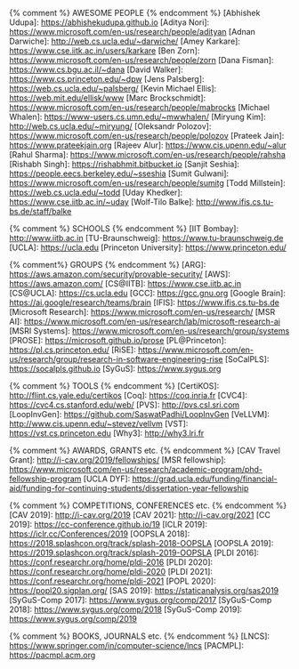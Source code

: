 {% comment %}             AWESOME PEOPLE
{% endcomment %}
[Abhishek Udupa]:         https://abhishekudupa.github.io
[Aditya Nori]:            https://www.microsoft.com/en-us/research/people/adityan
[Adnan Darwiche]:         http://web.cs.ucla.edu/~darwiche/
[Amey Karkare]:           https://www.cse.iitk.ac.in/users/karkare
[Ben Zorn]:               https://www.microsoft.com/en-us/research/people/zorn
[Dana Fisman]:            https://www.cs.bgu.ac.il/~dana
[David Walker]:           https://www.cs.princeton.edu/~dpw
[Jens Palsberg]:          https://web.cs.ucla.edu/~palsberg/
[Kevin Michael Ellis]:    https://web.mit.edu/ellisk/www
[Marc Brockschmidt]:      https://www.microsoft.com/en-us/research/people/mabrocks
[Michael Whalen]:         https://www-users.cs.umn.edu/~mwwhalen/
[Miryung Kim]:            http://web.cs.ucla.edu/~miryung/
[Oleksandr Polozov]:      https://www.microsoft.com/en-us/research/people/polozov
[Prateek Jain]:           https://www.prateekjain.org
[Rajeev Alur]:            https://www.cis.upenn.edu/~alur
[Rahul Sharma]:           https://www.microsoft.com/en-us/research/people/rahsha
[Rishabh Singh]:          https://rishabhmit.bitbucket.io
[Sanjit Seshia]:          https://people.eecs.berkeley.edu/~sseshia
[Sumit Gulwani]:          https://www.microsoft.com/en-us/research/people/sumitg
[Todd Millstein]:         https://web.cs.ucla.edu/~todd
[Uday Khedker]:           https://www.cse.iitb.ac.in/~uday
[Wolf-Tilo Balke]:        http://www.ifis.cs.tu-bs.de/staff/balke


{% comment %}             SCHOOLS
{% endcomment %}
[IIT Bombay]:             http://www.iitb.ac.in
[TU-Braunschweig]:        https://www.tu-braunschweig.de
[UCLA]:                   https://ucla.edu
[Princeton University]:   https://www.princeton.edu/


{% comment%}              GROUPS
{% endcomment %}
[ARG]:                    https://aws.amazon.com/security/provable-security/
[AWS]:                    https://aws.amazon.com/
[CS@IITB]:                https://www.cse.iitb.ac.in
[CS@UCLA]:                https://cs.ucla.edu
[GCC]:                    https://gcc.gnu.org
[Google Brain]:           https://ai.google/research/teams/brain
[IFIS]:                   https://www.ifis.cs.tu-bs.de
[Microsoft Research]:     https://www.microsoft.com/en-us/research/
[MSR AI]:                 https://www.microsoft.com/en-us/research/lab/microsoft-research-ai
[MSRI Systems]:           https://www.microsoft.com/en-us/research/group/systems
[PROSE]:                  https://microsoft.github.io/prose
[PL@Princeton]:           https://pl.cs.princeton.edu/
[RiSE]:                   https://www.microsoft.com/en-us/research/group/research-in-software-engineering-rise
[SoCalPLS]:               https://socalpls.github.io
[SyGuS]:                  https://www.sygus.org


{% comment %}             TOOLS
{% endcomment %}
[CertiKOS]:               http://flint.cs.yale.edu/certikos
[Coq]:                    https://coq.inria.fr
[CVC4]:                   https://cvc4.cs.stanford.edu/web/
[PVS]:                    http://pvs.csl.sri.com
[LoopInvGen]:             https://github.com/SaswatPadhi/LoopInvGen
[VeLLVM]:                 http://www.cis.upenn.edu/~stevez/vellvm
[VST]:                    https://vst.cs.princeton.edu
[Why3]:                   http://why3.lri.fr


{% comment %}             AWARDS, GRANTS etc.
{% endcomment %}
[CAV Travel Grant]:       http://i-cav.org/2019/fellowships/
[MSR fellowship]:         https://www.microsoft.com/en-us/research/academic-program/phd-fellowship-program
[UCLA DYF]:               https://grad.ucla.edu/funding/financial-aid/funding-for-continuing-students/dissertation-year-fellowship


{% comment %}             COMPETITIONS, CONFERENCES etc.
{% endcomment %}
[CAV 2019]:               http://i-cav.org/2019
[CAV 2021]:               http://i-cav.org/2021
[CC 2019]:                https://cc-conference.github.io/19
[ICLR 2019]:              https://iclr.cc/Conferences/2019
[OOPSLA 2018]:            https://2018.splashcon.org/track/splash-2018-OOPSLA
[OOPSLA 2019]:            https://2019.splashcon.org/track/splash-2019-OOPSLA
[PLDI 2016]:              https://conf.researchr.org/home/pldi-2016
[PLDI 2020]:              https://conf.researchr.org/home/pldi-2020
[PLDI 2021]:              https://conf.researchr.org/home/pldi-2021
[POPL 2020]:              https://popl20.sigplan.org/
[SAS 2019]:               https://staticanalysis.org/sas2019
[SyGuS-Comp 2017]:        https://www.sygus.org/comp/2017
[SyGuS-Comp 2018]:        https://www.sygus.org/comp/2018
[SyGuS-Comp 2019]:        https://www.sygus.org/comp/2019


{% comment %}             BOOKS, JOURNALS etc.
{% endcomment %}
[LNCS]:                   https://www.springer.com/in/computer-science/lncs
[PACMPL]:                 https://pacmpl.acm.org